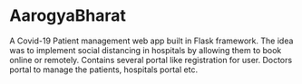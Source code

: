 # AarogyaBharat
A Covid-19 Patient management web app built in Flask framework. The idea was to implement social distancing in hospitals by allowing them to book online or remotely.
Contains several portal like registration for user. Doctors portal to manage the patients, hospitals portal etc.

